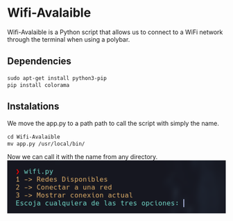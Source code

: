 # Wifi-Avalaible
Wifi-Avalaible is a Python script that allows us to connect to a WiFi network through the terminal when using a polybar.
## Dependencies 
```
sudo apt-get install python3-pip
pip install colorama
```
## Instalations
We move the app.py to a path path to call the script with simply the name.
```
cd Wifi-Avalaible
mv app.py /usr/local/bin/
```
Now we can call it with the name from any directory.
![images](/001.png)

